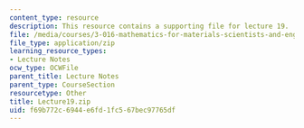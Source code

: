 ```yaml
---
content_type: resource
description: This resource contains a supporting file for lecture 19.
file: /media/courses/3-016-mathematics-for-materials-scientists-and-engineers-fall-2005/f69b772c6944e6fd1fc567bec97765df_Lecture19.zip
file_type: application/zip
learning_resource_types:
- Lecture Notes
ocw_type: OCWFile
parent_title: Lecture Notes
parent_type: CourseSection
resourcetype: Other
title: Lecture19.zip
uid: f69b772c-6944-e6fd-1fc5-67bec97765df
---
```

